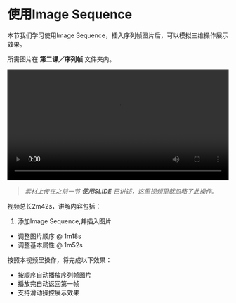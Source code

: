 # 使用Image Sequence

本节我们学习使用Image Sequence，插入序列帧图片后，可以模拟三维操作展示效果。

所需图片在 **第二课／序列帧** 文件夹内。

<video width="100%" controls><source src="http://qn.media.epub360.com/materials/video/ddded9bdf2608700c92d681eb1d66aac.mp4?avthumb/ipad_low" type="video/mp4"></video>

> _素材上传在之前一节 **使用SLIDE** 已讲述，这里视频里就忽略了此操作。_


视频总长2m42s，讲解内容包括：

1. 添加Image Sequence,并插入图片
- 调整图片顺序 @ 1m18s
- 调整基本属性 @ 1m52s


按照本视频里操作，将完成以下效果：

- 按顺序自动播放序列帧图片
- 播放完自动返回第一帧
- 支持滑动操控展示效果
